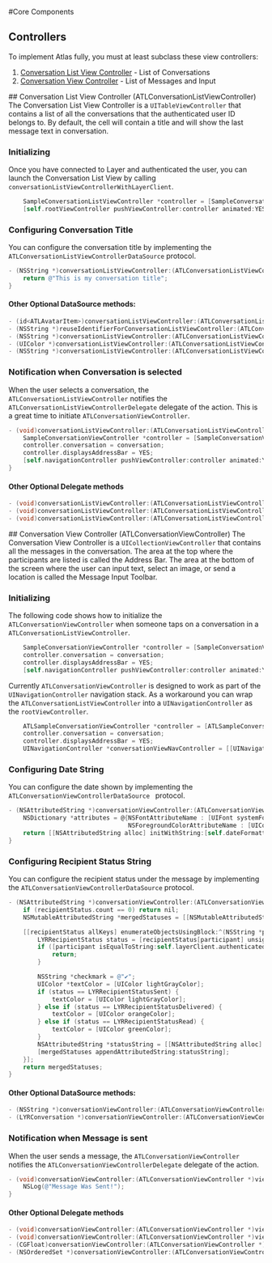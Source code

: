 #Core Components
## Controllers
To implement Atlas fully, you must at least subclass these view controllers:
1. [Conversation List View Controller](#clvc) - List of Conversations
2. [Conversation View Controller](#cvc) - List of Messages and Input

##<a name="clvc"></a> Conversation List View Controller (ATLConversationListViewController)
The Conversation List View Controller is a `UITableViewController` that contains a list of all the conversations that the authenticated user ID belongs to. By default, the cell will contain a title and will show the last message text in conversation.

### Initializing
Once you have connected to Layer and authenticated the user, you can launch the Conversation List View by calling `conversationListViewControllerWithLayerClient`.

```objective-c
    SampleConversationListViewController *controller = [SampleConversationListViewController  conversationListViewControllerWithLayerClient:self.layerClient];
    [self.rootViewController pushViewController:controller animated:YES];
```

###  Configuring Conversation Title
You can configure the conversation title by implementing the `ATLConversationListViewControllerDataSource` protocol.
```objective-c
- (NSString *)conversationListViewController:(ATLConversationListViewController *)conversationListViewController titleForConversation:(LYRConversation *)conversation {
    return @"This is my conversation title";
}
```

#### Other Optional DataSource methods:
```objective-c
- (id<ATLAvatarItem>)conversationListViewController:(ATLConversationListViewController *)conversationListViewController avatarItemForConversation:(LYRConversation *)conversation;
- (NSString *)reuseIdentifierForConversationListViewController:(ATLConversationListViewController *)conversationListViewController;
- (NSString *)conversationListViewController:(ATLConversationListViewController *)conversationListViewController textForButtonWithDeletionMode:(LYRDeletionMode)deletionMode;
- (UIColor *)conversationListViewController:(ATLConversationListViewController *)conversationListViewController colorForButtonWithDeletionMode:(LYRDeletionMode)deletionMode;
- (NSString *)conversationListViewController:(ATLConversationListViewController *)conversationListViewController lastMessageTextForConversation:(LYRConversation *)conversation;
```

###  Notification when Conversation is selected
When the user selects a conversation, the `ATLConversationListViewController` notifies the `ATLConversationListViewControllerDelegate` delegate of the action. This is a great time to initiate `ATLConversationViewController`. 

```objective-c
- (void)conversationListViewController:(ATLConversationListViewController *)conversationListViewController didSelectConversation:(LYRConversation *)conversation {
    SampleConversationViewController *controller = [SampleConversationViewController conversationViewControllerWithLayerClient:self.layerClient];
    controller.conversation = conversation;
    controller.displaysAddressBar = YES;
    [self.navigationController pushViewController:controller animated:YES];
}
```

#### Other Optional Delegate methods
```objective-c
- (void)conversationListViewController:(ATLConversationListViewController *)conversationListViewController didDeleteConversation:(LYRConversation *)conversation deletionMode:(LYRDeletionMode)deletionMode;
- (void)conversationListViewController:(ATLConversationListViewController *)conversationListViewController didFailDeletingConversation:(LYRConversation *)conversation deletionMode:(LYRDeletionMode)deletionMode error:(NSError *)error;
- (void)conversationListViewController:(ATLConversationListViewController *)conversationListViewController didSearchForText:(NSString *)searchText completion:(void (^)(NSSet *filteredParticipants))completion;
```

##<a name="cvc"></a> Conversation View Controller (ATLConversationViewController)
The Conversation View Controller is a `UICollectionViewController` that contains all the messages in the conversation. The area at the top where the participants are listed is called the Address Bar. The area at the bottom of the screen where the user can input text, select an image, or send a location is called the Message Input Toolbar. 

### Initializing
The following code shows how to initialize the `ATLConversationViewController` when someone taps on a conversation in a  `ATLConversationListViewController`.

```objective-c
    SampleConversationViewController *controller = [SampleConversationViewController conversationViewControllerWithLayerClient:self.layerClient];
    controller.conversation = conversation;
    controller.displaysAddressBar = YES;
    [self.navigationController pushViewController:controller animated:YES];
```

Currently `ATLConversationViewController` is designed to work as part of the `UINavigationController` navigation stack. As a workaround you can wrap the `ATLConversationListViewController` into a `UINavigationController` as the `rootViewController`.
```objective-c
    ATLSampleConversationViewController *controller = [ATLSampleConversationViewController conversationViewControllerWithLayerClient:self.layerClient];
    controller.conversation = conversation;
    controller.displaysAddressBar = YES;
    UINavigationController *conversationViewNavController = [[UINavigationController alloc] initWithRootViewController:controller];
```

###  Configuring Date String
You can configure the date shown by implementing the  `ATLConversationViewControllerDataSource ` protocol.
```objective-c
- (NSAttributedString *)conversationViewController:(ATLConversationViewController *)conversationViewController attributedStringForDisplayOfDate:(NSDate *)date {
    NSDictionary *attributes = @{NSFontAttributeName : [UIFont systemFontOfSize:14],
                                 NSForegroundColorAttributeName : [UIColor grayColor] };
    return [[NSAttributedString alloc] initWithString:[self.dateFormatter stringFromDate:date] attributes:attributes];
}
```

###  Configuring Recipient Status String
You can configure the recipient status under the message by implementing the `ATLConversationViewControllerDataSource` protocol.
```objective-c
- (NSAttributedString *)conversationViewController:(ATLConversationViewController *)conversationViewController attributedStringForDisplayOfRecipientStatus:(NSDictionary *)recipientStatus {
    if (recipientStatus.count == 0) return nil;
    NSMutableAttributedString *mergedStatuses = [[NSMutableAttributedString alloc] init];

    [[recipientStatus allKeys] enumerateObjectsUsingBlock:^(NSString *participant, NSUInteger idx, BOOL *stop) {
        LYRRecipientStatus status = [recipientStatus[participant] unsignedIntegerValue];
        if ([participant isEqualToString:self.layerClient.authenticatedUserID]) {
            return;
        }

        NSString *checkmark = @"✔︎";
        UIColor *textColor = [UIColor lightGrayColor];
        if (status == LYRRecipientStatusSent) {
            textColor = [UIColor lightGrayColor];
        } else if (status == LYRRecipientStatusDelivered) {
            textColor = [UIColor orangeColor];
        } else if (status == LYRRecipientStatusRead) {
            textColor = [UIColor greenColor];
        }
        NSAttributedString *statusString = [[NSAttributedString alloc] initWithString:checkmark attributes:@{NSForegroundColorAttributeName: textColor}];
        [mergedStatuses appendAttributedString:statusString];
    }];
    return mergedStatuses;
}
```

#### Other Optional DataSource methods:
```objective-c
- (NSString *)conversationViewController:(ATLConversationViewController *)viewController reuseIdentifierForMessage:(LYRMessage *)message;
- (LYRConversation *)conversationViewController:(ATLConversationViewController *)viewController conversationWithParticipants:(NSSet *)participants;
```

###  Notification when Message is sent
When the user sends a message, the `ATLConversationViewController` notifies the `ATLConversationViewControllerDelegate` delegate of the action.
```objective-c
- (void)conversationViewController:(ATLConversationViewController *)viewController didSendMessage:(LYRMessage *)message {
    NSLog(@"Message Was Sent!");
}
```

#### Other Optional Delegate methods
```objective-c
- (void)conversationViewController:(ATLConversationViewController *)viewController didFailSendingMessage:(LYRMessage *)message error:(NSError *)error;
- (void)conversationViewController:(ATLConversationViewController *)viewController didSelectMessage:(LYRMessage *)message;
- (CGFloat)conversationViewController:(ATLConversationViewController *)viewController heightForMessage:(LYRMessage *)message withCellWidth:(CGFloat)cellWidth;
- (NSOrderedSet *)conversationViewController:(ATLConversationViewController *)viewController messagesForMediaAttachments:(NSArray *)mediaAttachments;
```
